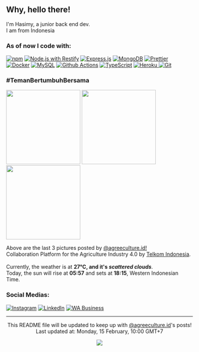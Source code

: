 <h2>Why, hello there!</h2>


<p>I'm Hasimy, a junior back end dev. </br> I am from Indonesia  <img src="https://www.flaticon.com/svg/static/icons/svg/3013/3013975.svg" width="13"/></p>
<h3>As of now I code with:</h3>
<p>
  <a href="https://www.npmjs.com"><img alt="npm" src="https://img.shields.io/badge/-NPM-CB3837?style=flat-square&logo=npm&logoColor=white" /></a>
  <a href="https://www.restify.com"><img alt="Node.js with Restify" src="https://img.shields.io/badge/-Node.js%20with%20Restify-43853d?style=flat-square&logo=Node.js&logoColor=white" /></a>
  <a href="https://www.expressjs.com"><img alt="Express.js" src="https://img.shields.io/badge/-Express.js-000000?style=flat-square&logo=express&logoColor=white" /></a>
  <a href="https://www.mongodb.com"><img alt="MongoDB" src="https://img.shields.io/badge/-MongoDB-13aa52?style=flat-square&logo=mongodb&logoColor=white" /></a>
  <a href="https://www.prettier.io"><img alt="Prettier" src="https://img.shields.io/badge/-Prettier-F7B93E?style=flat-square&logo=prettier&logoColor=white" /></a>
  <br />
  <a href="https://www.docker.com"><img alt="Docker" src="https://img.shields.io/badge/-Docker-46a2f1?style=flat-square&logo=docker&logoColor=white" /></a>
  <a href="https://www.mysql.com"><img alt="MySQL" src="https://img.shields.io/badge/-MySQL-4479A1?style=flat-square&logo=mysql&logoColor=white" /></a>
  <a href="https://www.github.com/features/actions"><img alt="Github Actions" src="https://img.shields.io/badge/-Github_Actions-2088FF?style=flat-square&logo=github-actions&logoColor=white" /></a>
  <a href="https://www.typescriptlang.org"><img alt="TypeScript" src="https://img.shields.io/badge/-TypeScript-007ACC?style=flat-square&logo=typescript&logoColor=white" /></a>
  <a href="https://www.heroku.com"><img alt="Heroku" src="https://img.shields.io/badge/-Heroku-430098?style=flat-square&logo=heroku&logoColor=white" />
  <a href="https://www.git-scm.com"><img alt="Git" src="https://img.shields.io/badge/-Git-F05032?style=flat-square&logo=git&logoColor=white" /></a>
</p>
<h3>#TemanBertumbuhBersama <img src="https://www.flaticon.com/svg/static/icons/svg/843/843298.svg" width="13"/></h3>
<p><img width="200" src="https:&#x2F;&#x2F;instagram.flwo4-2.fna.fbcdn.net&#x2F;v&#x2F;t51.2885-15&#x2F;sh0.08&#x2F;e35&#x2F;s640x640&#x2F;149379776_464757594701294_4488576055459610770_n.jpg?_nc_ht&#x3D;instagram.flwo4-2.fna.fbcdn.net&amp;_nc_cat&#x3D;102&amp;_nc_ohc&#x3D;7AzdRMcwW44AX_b0NWf&amp;tp&#x3D;1&amp;oh&#x3D;3d97a7eb76bbd8838cafee01f3181e71&amp;oe&#x3D;6053B405" /> <img width="200" src="https:&#x2F;&#x2F;instagram.flwo4-2.fna.fbcdn.net&#x2F;v&#x2F;t51.2885-15&#x2F;sh0.08&#x2F;e35&#x2F;s640x640&#x2F;149855169_103925131652346_2001719999195457280_n.jpg?_nc_ht&#x3D;instagram.flwo4-2.fna.fbcdn.net&amp;_nc_cat&#x3D;106&amp;_nc_ohc&#x3D;nftmKjYi-eAAX_z0ooi&amp;tp&#x3D;1&amp;oh&#x3D;2ee28b06068acdae287815dd1362ef44&amp;oe&#x3D;602C533E" /> <img width="200" src="https:&#x2F;&#x2F;instagram.flwo4-2.fna.fbcdn.net&#x2F;v&#x2F;t51.2885-15&#x2F;sh0.08&#x2F;e35&#x2F;s640x640&#x2F;148342086_4045367968815510_4259166293065813174_n.jpg?_nc_ht&#x3D;instagram.flwo4-2.fna.fbcdn.net&amp;_nc_cat&#x3D;106&amp;_nc_ohc&#x3D;A1N6dFvFRI8AX-5luXC&amp;tp&#x3D;1&amp;oh&#x3D;845816e99827e3db20d120e751217ce9&amp;oe&#x3D;6051867E" /></p>
<p>Above are the last 3 pictures posted by <a href="https://www.instagram.com/agreeculture.id/" target="_blank">@agreeculture.id!</a><br/>Collaboration Platform for the Agriculture Industry 4.0 by <a href="https://telkom.co.id/sites/about-telkom/en_US/page/profile-and-brief-history" target="_blank">Telkom Indonesia</a></a>.<br/><br/>Currently, the weather is at <b> 27°C, and it's <i>scattered clouds</i></b>.</br>Today, the sun will rise at <b>05:57</b> and sets at <b>18:15</b>, Western Indonesian Time.</p>
<h3>Social Medias:</h3>
<p><a href="https://instagram.com/as.hasimy" target="_blank"><img alt="Instagram" src="https://img.shields.io/badge/Instagram-%2312100E.svg?&style=for-the-badge&logo=Instagram&logoColor=white" /></a> <a href="https://www.linkedin.com/in/hasimy-as/" target="_blank"><img alt="LinkedIn" src="https://img.shields.io/badge/linkedin-%230077B5.svg?&style=for-the-badge&logo=linkedin&logoColor=white" /></a> <a href="https://wa.me/6285156098182" target="_blank"><img alt="WA Business" src="https://img.shields.io/badge/WA Business-%2312100E.svg?&style=for-the-badge&logo=Whatsapp&logoColor=white" /></a>
</p>

------------
<p align="center">This README file will be updated to keep up with <a href="https://www.instagram.com/agreeculture.id/" target="_blank">@agreeculture.id</a>'s posts!</br>Last updated at: Monday, 15 February, 10:00 GMT+7<br /></p>
<p align="center"><img src="https://github.com/hasimy-as/hasimy-as/workflows/README%20build/badge.svg" /></p>
